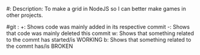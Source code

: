 #: Description: 
To make a grid in NodeJS so I can better make games in other projects.

#git :
 +: Shows code was mainly added in its respective commit
 -: Shows that code was mainly deleted this commit
 w: Shows that something related to the commt has started/is WORKING
 b: Shows that something related to the commt has/is BROKEN


 